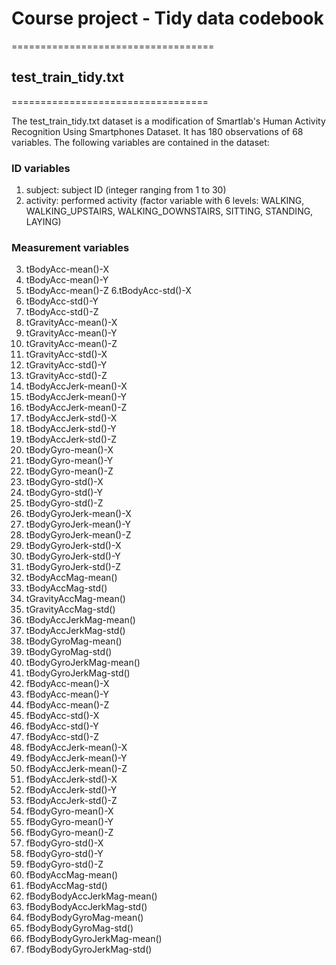 # Course project - Tidy data codebook
===================================
## test_train_tidy.txt
==================================

The test_train_tidy.txt dataset is a modification of Smartlab's Human Activity Recognition Using Smartphones Dataset. It has 180 observations of 68 variables. The following variables are contained in the dataset:

### ID variables


1. subject: subject ID (integer ranging from 1 to 30)
2. activity: performed activity (factor variable with 6 levels: WALKING, WALKING_UPSTAIRS, WALKING_DOWNSTAIRS, SITTING, STANDING, LAYING)

### Measurement variables

3. tBodyAcc-mean()-X 
4. tBodyAcc-mean()-Y       
5. tBodyAcc-mean()-Z 
6.tBodyAcc-std()-X   
7. tBodyAcc-std()-Y          
8. tBodyAcc-std()-Z          
9. tGravityAcc-mean()-X      
10. tGravityAcc-mean()-Y     
11. tGravityAcc-mean()-Z       
12. tGravityAcc-std()-X      
13. tGravityAcc-std()-Y      
14. tGravityAcc-std()-Z        
15. tBodyAccJerk-mean()-X      
16. tBodyAccJerk-mean()-Y      
17. tBodyAccJerk-mean()-Z     
18. tBodyAccJerk-std()-X       
19. tBodyAccJerk-std()-Y    
20. tBodyAccJerk-std()-Z      
21. tBodyGyro-mean()-X        
22. tBodyGyro-mean()-Y        
23. tBodyGyro-mean()-Z        
24. tBodyGyro-std()-X         
25. tBodyGyro-std()-Y          
26. tBodyGyro-std()-Z        
27. tBodyGyroJerk-mean()-X     
28. tBodyGyroJerk-mean()-Y     
29. tBodyGyroJerk-mean()-Z     
30. tBodyGyroJerk-std()-X      
31. tBodyGyroJerk-std()-Y     
32. tBodyGyroJerk-std()-Z      
33. tBodyAccMag-mean()         
34. tBodyAccMag-std()          
35. tGravityAccMag-mean()     
36. tGravityAccMag-std()       
37. tBodyAccJerkMag-mean()     
38. tBodyAccJerkMag-std()      
39. tBodyGyroMag-mean()      
40. tBodyGyroMag-std()       
41. tBodyGyroJerkMag-mean()    
42. tBodyGyroJerkMag-std()     
43. fBodyAcc-mean()-X          
44. fBodyAcc-mean()-Y          
45. fBodyAcc-mean()-Z         
46. fBodyAcc-std()-X           
47. fBodyAcc-std()-Y        
48. fBodyAcc-std()-Z           
49. fBodyAccJerk-mean()-X      
50. fBodyAccJerk-mean()-Y      
51. fBodyAccJerk-mean()-Z     
52. fBodyAccJerk-std()-X       
53. fBodyAccJerk-std()-Y       
54. fBodyAccJerk-std()-Z      
55. fBodyGyro-mean()-X        
56. fBodyGyro-mean()-Y         
57. fBodyGyro-mean()-Z       
58. fBodyGyro-std()-X          
59. fBodyGyro-std()-Y          
60. fBodyGyro-std()-Z         
61. fBodyAccMag-mean()      
62. fBodyAccMag-std()         
63. fBodyBodyAccJerkMag-mean()
64. fBodyBodyAccJerkMag-std()  
65. fBodyBodyGyroMag-mean() 
66. fBodyBodyGyroMag-std()    
67. fBodyBodyGyroJerkMag-mean()
68. fBodyBodyGyroJerkMag-std()   
